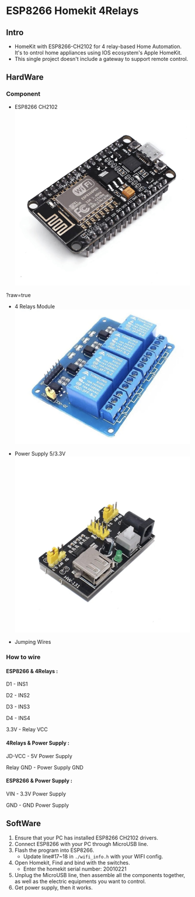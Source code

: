 # ESP8266 Homekit 4Relays

## Intro
  - HomeKit with ESP8266-CH2102 for 4 relay-based Home Automation. It's to ontrol home appliances using IOS ecosystem's Apple HomeKit.
  - This single project doesn't include a gateway to support remote control.

## HardWare

### Component

- ESP8266 CH2102
![img](./img/ch2102.JPG)

?raw=true

- 4 Relays Module
![img](./img/4replays.PNG)

- Power Supply 5/3.3V
![img](./img/pt.JPG)

- Jumping Wires

### How to wire

#### ESP8266 & 4Relays :

D1 - INS1

D2 - INS2

D3 - INS3

D4 - INS4

3.3V - Relay VCC


#### 4Relays & Power Supply :

JD-VCC - 5V Power Supply

Relay GND - Power Supply GND


#### ESP8266 & Power Supply :

VIN - 3.3V Power Supply

GND - GND Power Supply

## SoftWare

1. Ensure that your PC has installed ESP8266 CH2102 drivers.
2. Connect ESP8266 with your PC through MicroUSB line.
3. Flash the program into ESP8266.
   - Update line#17~18 in `./wifi_info.h` with your WIFI config.
4. Open Homekit, Find and bind with the switches.
   - Enter the homekit serial number: 20010221 
5. Unplug the MicroUSB line, then assemble all the components together, as well as the electric equipments you want to control.
6. Get power supply, then it works.
